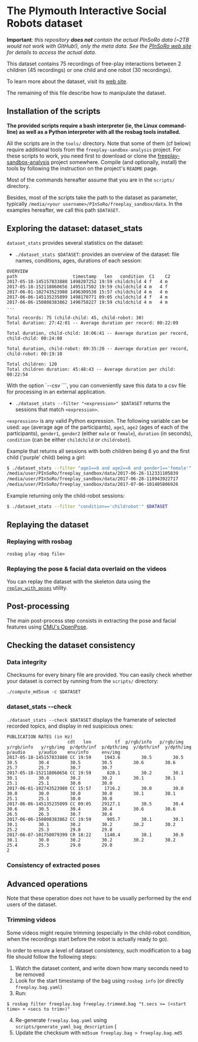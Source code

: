 The Plymouth Interactive Social Robots dataset
==============================================

**Important**: *this repository **does not** contain the actual PInSoRo data
(~2TB would not work with GitHub!), only the meta data. See the [PInSoRo web
site](https://freeplay-sandbox.github.io/) for details to access the actual
data.*

This dataset contains 75 recordings of free-play interactions between 2 children
(45 recordings) or one child and one robot (30 recordings).

To learn more about the dataset, visit its [web
site](https://freeplay-sandbox.github.io/).

The remaining of this file describe how to manipulate the dataset.


Installation of the scripts
---------------------------

**The provided scripts require a bash interpreter (ie, the Linux command-line)
as well as a Python interpreter with all the rosbag tools installed.**


All the scripts are in the `tools/` directory. Note that some of them (cf below)
require additional tools from the `freeplay-sandbox-analysis` project. For these
scripts to work, you need first to download or clone the
[freeplay-sandbox-analysis](https://github.com/freeplay-sandbox/analysis)
project somewhere. Compile (and optionally, install) the tools by following the instruction on the
project's `README` page.


Most of the commands hereafter assume that you are in the `scripts/` directory.

Besides, most of the scripts take the path to the dataset as parameter,
typically `/media/<your username>/PInSoRo/freeplay_sandbox/data`. In the
examples hereafter, we call this path `$DATASET`.

Exploring the dataset: dataset_stats
------------------------------------

`dataset_stats` provides several statistics on the dataset:

- `./dataset_stats $DATASET`: provides an overview of the dataset: file names,
  conditions, ages, durations of each session:

```
OVERVIEW
path                     timestamp   len   condition  C1    C2
2017-05-18-145157833880 1498207252 19:59 childchild 4 f   4 m  
2017-05-18-152118060656 1495117502 19:59 childchild 4 m   4 f  
2017-06-01-102743523980 1496309538 15:57 childchild 4 m   4 m  
2017-06-06-145135235899 1498170771 09:05 childchild 4 f   4 m  
2017-06-06-150808383862 1496758227 19:59 childchild 4 m   4 m  
...

Total records: 75 (child-child: 45, child-robot: 30)
Total duration: 27:42:01 -- Average duration per record: 00:22:09

Total duration, child-child: 18:06:41 -- Average duration per record,
child-child: 00:24:08

Total duration, child-robot: 09:35:20 -- Average duration per record,
child-robot: 00:19:10

Total children: 120
Total children duration: 45:48:43 -- Average duration per child: 00:22:54
```

With the option `--csv <csv file>```, you can conveniently save this data to a
csv file for processing in an external application.


- `./dataset_stats --filter "<expression>" $DATASET` returns the sessions that
  match `<expression>`.
  
`<expression>` is any valid Python expression. The
following variable can be used: `age` (average age of the participants),
`age1`, `age2` (ages of each of the participants), `gender1`, `gender2`
(either `male` or `female`),
`duration` (in seconds), `condition` (can be either `childchild` or
`childrobot`).

Example that returns all sessions with both children being 6 yo and the first
child ('purple' child) being a girl:

```sh
$ ./dataset_stats --filter "age1==6 and age2==6 and gender1=='female'" $DATASET
/media/user/PInSoRo/freeplay_sandbox/data/2017-06-26-112331105839
/media/user/PInSoRo/freeplay_sandbox/data/2017-06-28-110943922717
/media/user/PInSoRo/freeplay_sandbox/data/2017-07-06-101405806926
```

Example returning only the child-robot sessions:
```sh
$ ./dataset_stats --filter "condition=='childrobot'" $DATASET
```

Replaying the dataset
---------------------

### Replaying with rosbag

```
rosbag play <bag file>
```

### Replaying the pose & facial data overlaid on the videos


You can replay the dataset with the skeleton data using the [`replay_with_poses`](https://github.com/freeplay-sandbox/analysis#data-replay) utility.

Post-processing
---------------

The main post-process step consists in extracting the pose and facial features
using [CMU's OpenPose](https://github.com/CMU-Perceptual-Computing-Lab/openpose).


Checking the dataset consistency
--------------------------------

### Data integrity

Checksums for every binary file are provided. You can easily check whether your
dataset is correct by running from the `scripts/` directory:

```
./compute_md5sum -c $DATASET
```


### dataset_stats --check

`./dataset_stats --check $DATASET` displays the framerate of selected recorded topics, and display in red suspicious ones:

```
PUBLICATION RATES (in Hz)
                       cdt   len         tf  p/rgb/info   p/rgb/img  y/rgb/info   y/rgb/img  p/dpth/inf  p/dpth/img  y/dpth/inf  y/dpth/img     p/audio     y/audio    env/info     env/img 
2017-05-18-145157833880 CC 19:59     1943.6        30.5        30.5        30.5        30.4        30.5        30.5        30.6        30.6        25.7        25.7        30.7        30.7  
2017-05-18-152118060656 CC 19:59      828.1        30.2        30.1        30.1        30.0        30.2        30.2        30.1        30.1        25.1        25.1        30.0        30.0  
2017-06-01-102743523980 CC 15:57     1716.2        30.0        30.0        30.0        30.0        30.0        30.0        30.1        30.1        25.1        25.1        30.0        30.0  
2017-06-06-145135235899 CC 09:05    29127.1        30.5        30.4        30.6        30.5        30.4        30.4        30.6        30.6        26.5        26.3        30.7        30.6  
2017-06-06-150808383862 CC 19:59      905.7        30.1        30.1        30.1        30.1        30.2        30.2        30.2        30.2        25.2        25.3        29.8        29.8  
2017-06-07-101750079399 CR 18:22     1140.4        30.1        30.0        30.1        30.0        30.2        30.2        30.2        30.2        25.4        25.3        29.0        29.0  
2
```

### Consistency of extracted poses


Advanced operations
-------------------

Note that these operation does not have to be usually performed by the end users of the
dataset.

### Trimming videos

Some videos might require trimming (especially in the child-robot condition,
when the recordings start before the robot is actually ready to go).

In order to ensure a level of dataset consistency, such modification to a bag
file should follow the following steps:

1. Watch the dataset content, and write down how many seconds need to be removed
2. Look for the start timestamp of the bag using `rosbag info` (or directly `freeplay.bag.yaml`)
3. Run:
```
$ rosbag filter freeplay.bag freeplay.trimmed.bag "t.secs >= (<start time> + <secs to trim>)"
```
4. Re-generate `freeplay.bag.yaml` using `scripts/generate_yaml_bag_description`
   (
5. Update the checksum with `md5sum freeplay.bag > freeplay.bag.md5`
